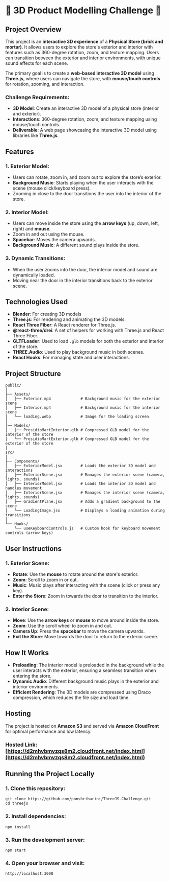 # 🎯 3D Product Modelling Challenge 🎯

## Project Overview

This project is an **interactive 3D experience** of a **Physical Store (brick and mortar)**. It allows users to explore the store's exterior and interior with features such as 360-degree rotation, zoom, and texture mapping. Users can transition between the exterior and interior environments, with unique sound effects for each scene.

The primary goal is to create a **web-based interactive 3D model** using **Three.js**, where users can navigate the store, with **mouse/touch controls** for rotation, zooming, and interaction.

### Challenge Requirements:
- **3D Model**: Create an interactive 3D model of a physical store (interior and exterior).
- **Interactions**: 360-degree rotation, zoom, and texture mapping using mouse/touch controls.
- **Deliverable**: A web page showcasing the interactive 3D model using libraries like **Three.js**.

## Features

### 1. **Exterior Model**:
- Users can rotate, zoom in, and zoom out to explore the store’s exterior.
- **Background Music**: Starts playing when the user interacts with the scene (mouse click/keyboard press).
- Zooming in close to the door transitions the user into the interior of the store.

### 2. **Interior Model**:
- Users can move inside the store using the **arrow keys** (up, down, left, right) and **mouse**.
- Zoom in and out using the mouse.
- **Spacebar**: Moves the camera upwards.
- **Background Music**: A different sound plays inside the store.
  
### 3. **Dynamic Transitions**:
- When the user zooms into the door, the interior model and sound are dynamically loaded.
- Moving near the door in the interior transitions back to the exterior scene.

## Technologies Used

- **Blender**: For creating 3D models
- **Three.js**: For rendering and animating the 3D models.
- **React Three Fiber**: A React renderer for Three.js.
- **@react-three/drei**: A set of helpers for working with Three.js and React Three Fiber.
- **GLTFLoader**: Used to load `.glb` models for both the exterior and interior of the store.
- **THREE.Audio**: Used to play background music in both scenes.
- **React Hooks**: For managing state and user interactions.

## Project Structure
```
public/
│
├── Assets/
│   ├── Exterior.mp4             # Background music for the exterior scene
│   ├── Interior.mp4             # Background music for the interior scene
│   └── loading.webp             # Image for the loading screen
│
│── Models/
│   ├── PresidioMartInterior.glb # Compressed GLB model for the interior of the store
│   └── PresidioMartExterior.glb # Compressed GLB model for the exterior of the store
│
src/
│
├── Components/
│   ├── ExteriorModel.jsx        # Loads the exterior 3D model and interactions
│   ├── ExteriorScene.jsx        # Manages the exterior scene (camera, lights, sounds)
│   ├── InteriorModel.jsx        # Loads the interior 3D model and handles movement
│   ├── InteriorScene.jsx        # Manages the interior scene (camera, lights, sounds)
│   ├── GradientPlane.jsx        # Adds a gradient background to the scene
│   └── LoadingImage.jsx         # Displays a loading animation during transitions
│
└── Hooks/
    └── useKeyboardControls.js   # Custom hook for keyboard movement controls (arrow keys)
```

## User Instructions

### 1. **Exterior Scene**:
- **Rotate**: Use the **mouse** to rotate around the store's exterior.
- **Zoom**: Scroll to zoom in or out.
- **Music**: Music plays after interacting with the scene (click or press any key).
- **Enter the Store**: Zoom in towards the door to transition to the interior.

### 2. **Interior Scene**:
- **Move**: Use the **arrow keys** or **mouse** to move around inside the store.
- **Zoom**: Use the scroll wheel to zoom in and out.
- **Camera Up**: Press the **spacebar** to move the camera upwards.
- **Exit the Store**: Move towards the door to return to the exterior scene.

## How It Works

- **Preloading**: The interior model is preloaded in the background while the user interacts with the exterior, ensuring a seamless transition when entering the store.
- **Dynamic Audio**: Different background music plays in the exterior and interior environments.
- **Efficient Rendering**: The 3D models are compressed using Draco compression, which reduces the file size and load time.

## Hosting

The project is hosted on **Amazon S3** and served via **Amazon CloudFront** for optimal performance and low latency.

### Hosted Link: [https://d2mhvbmvzqs8m2.cloudfront.net/index.html](https://d2mhvbmvzqs8m2.cloudfront.net/index.html)

## Running the Project Locally

### 1. Clone this repository:
```
git clone https://github.com/ponshriharini/ThreeJS-Challenge.git
cd threejs
```

### 2. Install dependencies:
``` 
npm install
```

### 3. Run the development server:
``` 
npm start 
```

### 4. Open your browser and visit:
```
http://localhost:3000
```